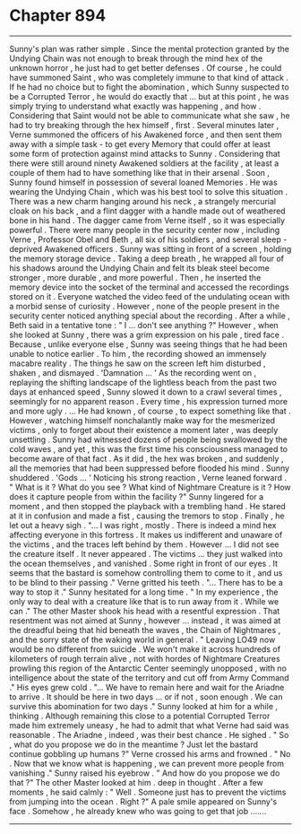 
# Chapter 894


---

Sunny's plan was rather simple . Since the mental protection granted by the Undying Chain was not enough to break through the mind hex of the unknown horror , he just had to get better defenses .
Of course , he could have summoned Saint , who was completely immune to that kind of attack . If he had no choice but to fight the abomination , which Sunny suspected to be a Corrupted Terror , he would do exactly that ... but at this point , he was simply trying to understand what exactly was happening , and how .
Considering that Saint would not be able to communicate what she saw , he had to try breaking through the hex himself , first .
Several minutes later , Verne summoned the officers of his Awakened force , and then sent them away with a simple task - to get every Memory that could offer at least some form of protection against mind attacks to Sunny . Considering that there were still around ninety Awakened soldiers at the facility , at least a couple of them had to have something like that in their arsenal .
Soon , Sunny found himself in possession of several loaned Memories . He was wearing the Undying Chain , which was his best tool to solve this situation . There was a new charm hanging around his neck , a strangely mercurial cloak on his back , and a flint dagger with a handle made out of weathered bone in his hand .
The dagger came from Verne itself , so it was especially powerful .
There were many people in the security center now , including Verne , Professor Obel and Beth , all six of his soldiers , and several sleep - deprived Awakened officers . Sunny was sitting in front of a screen , holding the memory storage device .
Taking a deep breath , he wrapped all four of his shadows around the Undying Chain and felt its bleak steel become stronger , more durable , and more powerful .
Then , he inserted the memory device into the socket of the terminal and accessed the recordings stored on it .
Everyone watched the video feed of the undulating ocean with a morbid sense of curiosity . However , none of the people present in the security center noticed anything special about the recording .
After a while , Beth said in a tentative tone :
" I ... don't see anything ?"
However , when she looked at Sunny , there was a grim expression on his pale , tired face .
Because , unlike everyone else , Sunny was seeing things that he had been unable to notice earlier . To him , the recording showed an immensely macabre reality .
The things he saw on the screen left him disturbed , shaken , and dismayed .
'Damnation ... '
As the recording went on , replaying the shifting landscape of the lightless beach from the past two days at enhanced speed , Sunny slowed it down to a crawl several times , seemingly for no apparent reason . Every time , his expression turned more and more ugly .
... He had known , of course , to expect something like that . However , watching himself nonchalantly make way for the mesmerized victims , only to forget about their existence a moment later , was deeply unsettling .
Sunny had witnessed dozens of people being swallowed by the cold waves , and yet , this was the first time his consciousness managed to become aware of that fact .
As it did , the hex was broken , and suddenly , all the memories that had been suppressed before flooded his mind .
Sunny shuddered .
'Gods ... '
Noticing his strong reaction , Verne leaned forward .
" What is it ? What do you see ? What kind of Nightmare Creature is it ? How does it capture people from within the facility ?"
Sunny lingered for a moment , and then stopped the playback with a trembling hand . He stared at it in confusion and made a fist , causing the tremors to stop .
Finally , he let out a heavy sigh .
"... I was right , mostly . There is indeed a mind hex affecting everyone in this fortress . It makes us indifferent and unaware of the victims , and the traces left behind by them . However ... I did not see the creature itself . It never appeared . The victims ... they just walked into the ocean themselves , and vanished . Some right in front of our eyes . It seems that the bastard is somehow controlling them to come to it , and us to be blind to their passing ."
Verne gritted his teeth .
"... There has to be a way to stop it ."
Sunny hesitated for a long time .
" In my experience , the only way to deal with a creature like that is to run away from it . While we can ."
The other Master shook his head with a resentful expression . That resentment was not aimed at Sunny , however ... instead , it was aimed at the dreadful being that hid beneath the waves , the Chain of Nightmares , and the sorry state of the waking world in general .
" Leaving LO49 now would be no different from suicide . We won't make it across hundreds of kilometers of rough terrain alive , not with hordes of Nightmare Creatures prowling this region of the Antarctic Center seemingly unopposed , with no intelligence about the state of the territory and cut off from Army Command ."
His eyes grew cold .
"... We have to remain here and wait for the Ariadne to arrive . It should be here in two days ... or if not , soon enough . We can survive this abomination for two days ."
Sunny looked at him for a while , thinking . Although remaining this close to a potential Corrupted Terror made him extremely uneasy , he had to admit that what Verne had said was reasonable .
The Ariadne , indeed , was their best chance .
He sighed .
" So , what do you propose we do in the meantime ? Just let the bastard continue gobbling up humans ?"
Verne crossed his arms and frowned .
" No . Now that we know what is happening , we can prevent more people from vanishing ."
Sunny raised his eyebrow .
" And how do you propose we do that ?"
The other Master looked at him . deep in thought . After a few moments , he said calmly :
" Well . Someone just has to prevent the victims from jumping into the ocean . Right ?"
A pale smile appeared on Sunny's face .
Somehow , he already knew who was going to get that job .......

---

